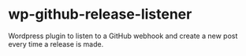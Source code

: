 # wp-github-release-listener
Wordpress plugin to listen to a GitHub webhook and create a new post every time a release is made.
